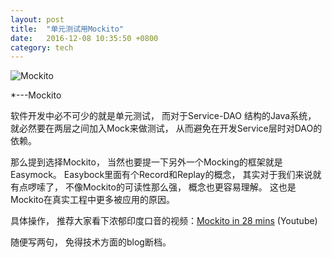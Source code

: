 ```yaml
---
layout: post
title:  "单元测试用Mockito"
date:   2016-12-08 10:35:50 +0800
category: tech
---
```


![Mockito](https://github.com/mockito/mockito.github.io/raw/master/img/logo%402x.png)

*---Mockito

软件开发中必不可少的就是单元测试， 而对于Service-DAO 结构的Java系统， 就必然要在两层之间加入Mock来做测试， 从而避免在开发Service层时对DAO的依赖。 

那么提到选择Mockito， 当然也要提一下另外一个Mocking的框架就是Easymock。 Easybock里面有个Record和Replay的概念， 其实对于我们来说就有点啰嗦了， 不像Mockito的可读性那么强， 概念也更容易理解。 这也是Mockito在真实工程中更多被应用的原因。  

具体操作， 推荐大家看下浓郁印度口音的视频：[Mockito in 28 mins](https://www.youtube.com/watch?v=d2KwvXQgQx4)
(Youtube)

随便写两句， 免得技术方面的blog断档。 